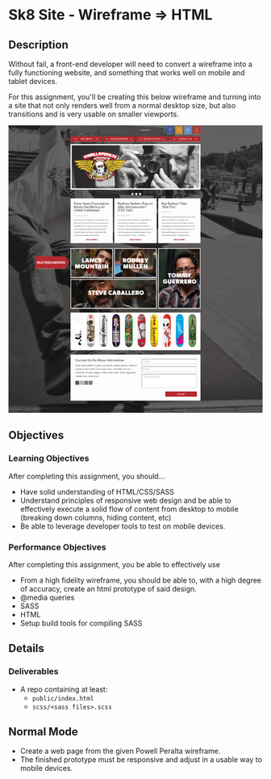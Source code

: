 # Sk8 Site - Wireframe => HTML

## Description
Without fail, a front-end developer will need to convert a wireframe into a fully functioning website, and something that works well on mobile and tablet devices.

For this assignment, you'll be creating this below wireframe and turning into a site that not only renders well from a normal desktop size, but also transitions and is very usable on smaller viewports.

![Powell Peralta](assets/powell_peralta.jpg)

## Objectives

### Learning Objectives

After completing this assignment, you should…

* Have solid understanding of HTML/CSS/SASS
* Understand principles of responsive web design and be able to effectively execute a solid flow of content from desktop to mobile (breaking down columns, hiding content, etc)
* Be able to leverage developer tools to test on mobile devices.

### Performance Objectives

After completing this assignment, you be able to effectively use

* From a high fidelity wireframe, you should be able to, with a high degree of accuracy, create an html prototype of said design.
* @media queries
* SASS
* HTML
* Setup build tools for compiling SASS

## Details

### Deliverables

* A repo containing at least:
  * `public/index.html`
  * `scss/<sass files>.scss`

## Normal Mode

* Create a web page from the given Powell Peralta wireframe.
* The finished prototype must be responsive and adjust in a usable way to mobile devices.
